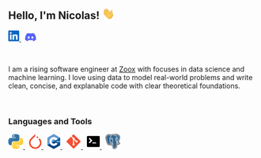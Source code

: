 <!--
**NicolasHammer/NicolasHammer** is a ✨ _special_ ✨ repository because its `README.md` (this file) appears on your GitHub profile.

Here are some ideas to get you started:

- 🔭 I’m currently working on ...
- 🌱 I’m currently learning ...
- 👯 I’m looking to collaborate on ...
- 🤔 I’m looking for help with ...
- 💬 Ask me about ...
- 📫 How to reach me: ...
- 😄 Pronouns: ...
- ⚡ Fun fact: ...
-->
## Hello, I'm Nicolas!  <img src="Icons/giphy.gif" width="25px">
<p float="left">
  <a href="https://www.linkedin.com/in/nicolas-hammer-41734816a/">
    <img float="left" alt="Nicolas' Linkedin" width="22px" src="Icons/linkedin.svg"/>
  </a>
  &nbsp;
  <a href="https://discordapp.com/users/263867603833978881/">
      <img float="left" alt="Nicolas' Discord" width="22px" src="Icons/discord.svg"/>
  </a>
</p>

&nbsp;

I am a rising software engineer at [Zoox](https://zoox.com) with focuses in data science and machine learning.  I love using data to model real-world problems and write clean, concise, and explanable code with clear theoretical foundations.

&nbsp;

### **Languages and Tools**
<p float="left">
  <a href="https://www.python.org">
    <img height="30" src="Icons/python.svg">
  </a>
  &nbsp;
  <a href="https://pytorch.org">
    <img height="30" src="Icons/pytorch.svg">
  </a>
  &nbsp;
  <a href="https://isocpp.org">
    <img height="30" src="Icons/c++.svg">
  </a>
  &nbsp;
  <a href="https://git-scm.com">
    <img height="30" src="Icons/git.svg">
  </a>
  &nbsp;
  <a href="https://www.gnu.org/software/bash/">
    <img height="30" src="Icons/terminal.svg">
  </a>
  &nbsp;
  <a href="https://www.postgresql.org">
    <img height="30" src="Icons/postgresql.svg">
  </a>
</p>
